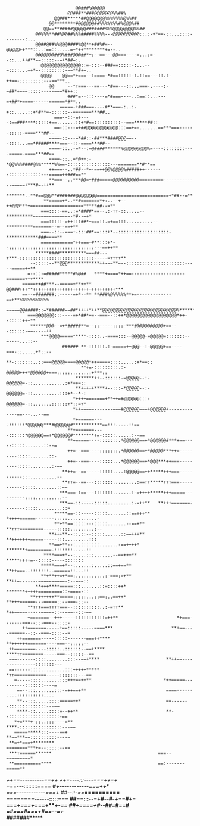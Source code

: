                               @@###%@@@@@                                                           
                           @@###**###@@@@@@@%%##%                                                   
                      @@###*****##@@@@@@@%%%%%%%@%%##                                               
                    @@********#@@@@@@##%%%%%%%#%@@@%##                                              
                  @@==**#####@@@@@#######%%%@@@@@@@@%%##                                            
               @@%%%**##%@@##%%%#####%%%%---@@@@@@@@@@::.:-+*==-::...::::--------:...               
               @@##@##%%@@@####%@@**+##%#=--@@@@@++***::..:==::.....=+*++********+=--..             
               @@@@@@@##@%###@@@##*+:--==---@@===----=...:=--::...++#**==:::::--=+*##=:.            
                 @@@@@@@@@@@@@@@::=-:::--###==:::::-:...--=::::...++*=-:::::::::-==**#+=..          
                 @@@@    @@==*+===--:====-*#==:::::-:.::==---::.:-++==-:::::::::---==***..          
                    @@     --*+===---==---*#==---::...===-.----:-=##*+===:::::-----===*#++::        
                           ###*=--:::----=*#===----..:==::...---=+##*+====------======*#**..        
                        =====-+###===----#**===-:..:-+::.....::+*#**=-::::::--=======***##..        
                      ===--::-=+----:==###****:::::+==.......::+*#==::::::::::--===*****##::        
                      ==-::---=+##@@@@@@@@@@@@:::==+=-.......==***===------:::::-====***##--        
                    ====-::---=*##::-##***####@@@==---::::...==*#####****===--::-====***##--        
                    ====-::..-=*--:=@####******%@@@@@@@@@%=----::::::::----=====-====***##==        
                    ====-::..=*@++:-*@@%%%####@%%*****%%==-::::::::::::::::---=======**#**==        
                    ++===--..*##--*+-==++@@%@@@@%#####++-------::::::::::::---=====++###==**        
                    **===--..***@@=+###=====@@@@@@@@@@=========-------------=====+***#=-++**        
                    *******..**#==@@@**#######@@@@@@@@===========================+*##--=**          
                  **=====+*..**#=======*+:..--+--++@@@***+====================*****##--=**          
                 ===::::-==..:=*####*==--.:-++-::.....--**********==============-*#--=+*            
                 ===:::::-=++:::##*+===::.=+==:::..........--**********=======--=--==+**            
                 ===--::--===+-:::##*==:::+*--:::::::::::::::::::-************###====**             
                 ============*++===+#**:::+*--::::::::::::::::::::::::::::::::---==++**             
               *****####**********===##---+***-::::::::::::::::::::::::::::-----=++++**             
             --:::::--**@@@************++-==**=--::::::::::::::::::::::-----=====++**               
            =--::-=#####*****#%@##   ****+====*++==--------------------=======+++****               
          =====++##***--=====+**++**   @@###+++**+++++++++++++++++++++++++++++++***                 
          ==--=#######::-----=+*--** **###%@%%%%%**+=-------------==+**%%%%%%%%%%%                  
          =====@@#####::=*######==##*++++*++**@@@@@@@@@@@@@@@@@@@@@@@@@@@@%*******                  
            ===@@@@@@@:::----=+*##*+=--===--::++*@@@@@@@@@@@@@@@@@@@*++--:::::+++**                 
             ******@@@--=+*#####**=--::-----::::-***#@@@@@@@@@@+==---::::::-==-----++               
                 ***@@@@=====*****-::::..-====:::--@@@@@-=@@@@@=:::::::--=----...::--               
                         ###### **-::::::.:-=====++@@@--:-@@@@@+==----===-::.....+*::--             
                                **-:::::::..::===@@@@@===+@@@@@*++=====::::.....:+*==::             
                                **+=-:::::::::.:-@@@@@+++*@@@@@@+===:::::.......:+***::             
                              *******++--::::::-=@@@@@--:-@@@@@@=-::............:+*++=::            
                              **+++++****+--:::=*@@@@@--:-@@@@@@=-::..........:::+*--*-:            
                             *++++=======+**++=#@@@@@@:::-@@@@@@=-::.......::::::+*::=+*            
                             *++=====-------===#@@@@@@===+@@@@@@+-------------==---...--==          
                             *+======----::::::*@@@@@@***#@@@@@@#***********==:::.....::==          
                           **+=======----::::::*@@@@@@==+*@@@@@@#********+=-:::::......:--==        
                           **+=====----:::::::.*@@@@@@==+*@@@@@@#***+==-----:::::.......::--=       
                           ++=--===----:::::::.*@@@@@@==+*@@@@@***++=---------:::::.......::-       
                           ++=--===----:::::...*@@@@@@==+*@@@***++===---------:::::........:-==     
                         **++=--==-----:::::....:@@@@@==++*****+++===-----------:::..........--     
                         **++=--==---:::::::.........:==++*****+++===-----------:::::........::==   
                        ***===-:==---:::::::.......:-=++++*****+++=====----------::::..........--   
                        ***==-::-----:::::.........:-=++**   **+++=======--------:::::.........::=  
                      *****==-::-----:::::.......::==+++**     *++++======-------:::::...........-  
                      **+**==:::::---:::::.......--==+**        **+++=========-----:::::.........:--
                    **+++**--::.::--:::::......::==+++**          **+++++++=====-----:::.........:::
                    **==+**--:..:::::::.......-==++++*              *******+=========-:::::::.....::
                  ****===+*--:....:::.......--==+++**                  *****++++=--:::::-----:::::::
                 *****===+*--:......:.....::==+==**                  **++===--:::::::--======::---::
                 **+**++=+*==:...........:-===:=+**                  **++=-------==========-:--===::
               **+++****=====:::.......::=::::++*                    *******+++++=========::-====-::
             **+++++++**=====:::::...::==:..==++*                    **+++======---=====::--===-::--
            **+++===++++===--::::::::::..:-=++**                    *++=====-----=====::--===--::-==
            +=======--+++-----:::::::::::=++**                      *+===-------===--::-===--::::-  
          ++=======-----+==:::::-----====***                      **+==----======--::--===-::::--=  
        ++=======-----:::::-------===++****                       **++++++=======----===--:::::--   
     ++========----:::::..::::::--==+****                       ****++========-----===--:::::--==   
     ===-------::::........:::--==+****                         **++==---------------:::::::---     
     ==------::::.........:::+++++*****                        *++============-----:::::::---==     
       =-----::::.......:::+++==++**                           *++=====----------:::::::----=       
        ==--:::.......:::-=++==+**                              ====----------::::::::::----        
        **--:::.....::::=====++*                                ==-------::::::::::::::---==        
        ****-::.....::::=--++**                                 **--:::::::::::::::::::-==          
       *+=***+-::..:::----=**                                   ****-::::::::::::::::---==          
       =====*****:::----==+                                     **==***==::::::::::----=            
     **=+*===+********                                         ========***+=--:::::--==             
     ***+======******                                        ===--========+*                        
     **==========****                                        ==:-------=====**                      
  *++==----------==++                                        ++=----:::----===++=+*                 
  +==---:::::::::====                                        **#*+------------===++****             
**===------------===+*                                          ##--::-==*****==========            
========------:::::===                                          ##==:::--=+#--#*-+*==#+=            
===+*===+*===+****+-==                                            ##*+====+#--##=*#==#**            
**=*#===*#===+#==--=+*                                                                              
##***##***##**#******                                                                               
